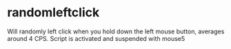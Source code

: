 # randomleftclick
Will randomly left click when you hold down the left mouse button, averages around 4 CPS. Script is activated and suspended with mouse5
